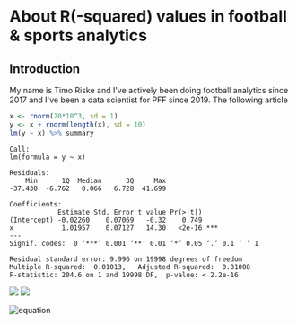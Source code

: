 # About R(-squared) values in football & sports analytics

## Introduction

My name is Timo Riske and I've actively been doing football analytics since 2017 and I've been a data scientist for PFF since 2019. The following article


```r
x <- rnorm(20*10^3, sd = 1)
y <- x + rnorm(length(x), sd = 10)
lm(y ~ x) %>% summary
```

```
Call:
lm(formula = y ~ x)

Residuals:
    Min      1Q  Median      3Q     Max 
-37.430  -6.762   0.066   6.728  41.699 

Coefficients:
            Estimate Std. Error t value Pr(>|t|)    
(Intercept) -0.02260    0.07069   -0.32    0.749    
x            1.01957    0.07127   14.30   <2e-16 ***
---
Signif. codes:  0 ‘***’ 0.001 ‘**’ 0.01 ‘*’ 0.05 ‘.’ 0.1 ‘ ’ 1

Residual standard error: 9.996 on 19998 degrees of freedom
Multiple R-squared:  0.01013,	Adjusted R-squared:  0.01008 
F-statistic: 204.6 on 1 and 19998 DF,  p-value: < 2.2e-16
```

<img src="https://render.githubusercontent.com/render/math?math=e^{i \pi} = -1">

<img src="https://latex.codecogs.com/png.latex?X%20=%20\sum%20\frac{X_i}{n}">

![equation](https://latex.codecogs.com/png.latex?X%20=%20\sum%20\frac{X_i}{n})

